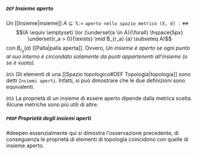##### `DEF` Insieme aperto
Un [[Insieme|insieme]] $A \subseteq \mathbb{X} :=$  `aperto nello spazio metrico (X, d)` $:\Leftrightarrow$
$$(A \equiv \emptyset) \lor (\underset{a \in A}{\forall} \hspace{5px} \underset{r_a > 0}{\exists} \mid B_{r_a} (a) \subseteq A)$$
con $B_{r_a}(a)$ [[Palla|palla aperta]].
Ovvero,
_Un insieme è aperto se ogni punto al suo interno è circondato solamente da punti appartenenti all'insieme (o se è vuoto)._

`OSS` Gli elementi di una [[Spazio topologico#DEF Topologia|topologia]] sono detti `Insiemi aperti`.
Infatti, si può dimostrare che le due definizioni sono equivalenti.

`OSS` La proprietà di un insieme di essere aperto dipende dalla metrica scelta. Alcune metriche sono più utili di altre.

##### `PROP` Proprietà degli insiemi aperti
#deepen essenzialmente qui si dimostra l'osservazione precedente, di conseguenza le proprietà di elementi di topologia coincidono con quelle di insieme aperto.
